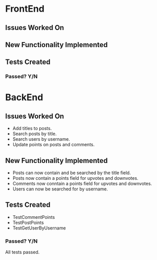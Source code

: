 # FrontEnd
## Issues Worked On

## New Functionality Implemented

## Tests Created

### Passed? Y/N


# BackEnd
## Issues Worked On
- Add titles to posts.
- Search posts by title.
- Search users by username.
- Update points on posts and comments.

## New Functionality Implemented
- Posts can now contain and be searched by the title field.
- Posts now contain a points field for upvotes and downvotes.
- Comments now conntain a points field for upvotes and downvotes.
- Users can now be searched for by username.

## Tests Created
- TestCommentPoints
- TestPostPoints
- TestGetUserByUsername

### Passed? Y/N
All tests passed.
